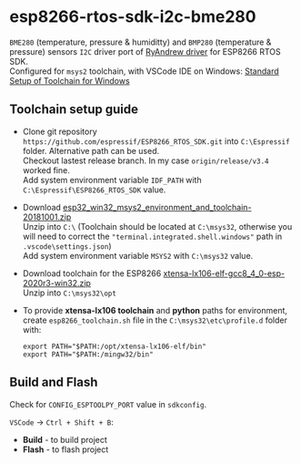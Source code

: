 # esp8266-rtos-sdk-i2c-bme280
`BME280` (temperature, pressure & humiditty) and `BMP280` (temperature & pressure) sensors `I2C` driver port of [RyAndrew driver](https://github.com/RyAndrew/esp8266_i2c_bme280) for ESP8266 RTOS SDK.  
Configured for `msys2` toolchain, with VSCode IDE on Windows: [Standard Setup of Toolchain for Windows](https://docs.espressif.com/projects/esp8266-rtos-sdk/en/latest/get-started/windows-setup.html)  

## Toolchain setup guide
* Clone git repository `https://github.com/espressif/ESP8266_RTOS_SDK.git` into `C:\Espressif` folder. Alternative path can be used.  
Checkout lastest release branch. In my case `origin/release/v3.4` worked fine.  
Add system environment variable `IDF_PATH` with `C:\Espressif\ESP8266_RTOS_SDK` value.  

* Download [esp32_win32_msys2_environment_and_toolchain-20181001.zip](https://dl.espressif.com/dl/esp32_win32_msys2_environment_and_toolchain-20181001.zip)  
Unzip into `C:\` (Toolchain should be located at `C:\msys32`, otherwise you will need to correct the `"terminal.integrated.shell.windows"` path in `.vscode\settings.json`)  
Add system environment variable `MSYS2` with `C:\msys32` value. 

* Download toolchain for the ESP8266 [xtensa-lx106-elf-gcc8_4_0-esp-2020r3-win32.zip](https://dl.espressif.com/dl/xtensa-lx106-elf-gcc8_4_0-esp-2020r3-win32.zip)  
Unzip into `C:\msys32\opt`

* To provide **xtensa-lx106 toolchain** and **python** paths for environment,  
create `esp8266_toolchain.sh` file in the `C:\msys32\etc\profile.d` folder with:

      export PATH="$PATH:/opt/xtensa-lx106-elf/bin"  
      export PATH="$PATH:/mingw32/bin"

## Build and Flash
Check for `CONFIG_ESPTOOLPY_PORT` value in `sdkconfig`.  

`VSCode` -> `Ctrl + Shift + B`:  
* **Build** - to build project  
* **Flash** - to flash project

